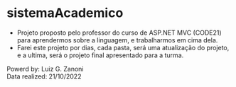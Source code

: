 # sistemaAcademico

- Projeto proposto pelo professor do curso de ASP.NET MVC (CODE21) para aprendermos sobre a linguagem, e trabalharmos em cima dela.
- Farei este projeto por dias, cada pasta, será uma atualização do projeto, e a ultima, será o projeto final apresentado para a turma.


Powerd by: Luiz G. Zanoni <br>
Data realized: 21/10/2022


